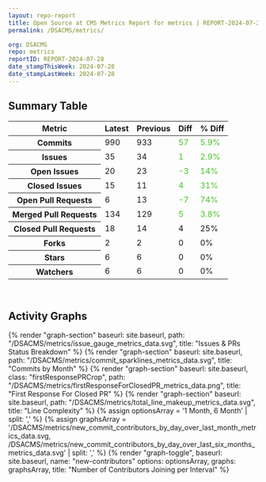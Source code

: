 ```yaml
---
layout: repo-report
title: Open Source at CMS Metrics Report for metrics | REPORT-2024-07-28
permalink: /DSACMS/metrics/

org: DSACMS
repo: metrics
reportID: REPORT-2024-07-28
date_stampThisWeek: 2024-07-28
date_stampLastWeek: 2024-07-28
---
```

<div class="summary-table">
  <table class="usa-table usa-table--borderless">
    <h2> Summary Table </h2>
    <thead>
      <tr>
        <th scope="col">Metric</th>
        <th scope="col">Latest</th>
        <th scope="col">Previous</th>
        <th scope="col">Diff</th>
        <th scope="col">% Diff</th>
      </tr>
    </thead>
    <tbody>
      <tr>
        <th scope="row">Commits</th>
        <td>990</td>
        <td>933</td>
        <td style="color: #45c527" >57</td>
        <td style="color: #45c527" >5.9%</td>
      </tr>
      <tr>
        <th scope="row">Issues</th>
        <td>35</td>
        <td>34</td>
        <td style="color: #45c527" >1</td>
        <td style="color: #45c527" >2.9%</td>
      </tr>
      <tr>
        <th scope="row">Open Issues</th>
        <td>20</td>
        <td>23</td>
        <td style="color: #45c527" >-3</td>
        <td style="color: #45c527" >14%</td>
      </tr>
      <tr>
        <th scope="row">Closed Issues</th>
        <td>15</td>
        <td>11</td>
        <td style="color: #45c527" >4</td>
        <td style="color: #45c527" >31%</td>
      </tr>
      <tr>
        <th scope="row">Open Pull Requests</th>
        <td>6</td>
        <td>13</td>
        <td style="color: #45c527" >-7</td>
        <td style="color: #45c527" >74%</td>
      </tr>
      <tr>
        <th scope="row">Merged Pull Requests</th>
        <td>134</td>
        <td>129</td>
        <td style="color: #45c527" >5</td>
        <td style="color: #45c527" >3.8%</td>
      </tr>
      <tr>
        <th scope="row">Closed Pull Requests</th>
        <td>18</td>
        <td>14</td>
        <td style="" >4</td>
        <td style="" >25%</td>
      </tr>
      <tr>
        <th scope="row">Forks</th>
        <td>2</td>
        <td>2</td>
        <td style="" >0</td>
        <td style="" >0%</td>
      </tr>
      <tr>
        <th scope="row">Stars</th>
        <td>6</td>
        <td>6</td>
        <td style="" >0</td>
        <td style="" >0%</td>
      </tr>
      <tr>
        <th scope="row">Watchers</th>
        <td>6</td>
        <td>6</td>
        <td style="" >0</td>
        <td style="" >0%</td>
      </tr>
    </tbody>
  </table>
</div>
<div class="graph-container">
  <br>
  <h2>Activity Graphs</h2>
  <div class="all-graphs">
    <!--- Issues/PRs Status Breakdown Graph -->
    {% render "graph-section"  baseurl: site.baseurl, path: "/DSACMS/metrics/issue_gauge_metrics_data.svg", title: "Issues & PRs Status Breakdown" %}
    <!--- Contributor Activity Line Graph -->
    {% render "graph-section" baseurl: site.baseurl, path: "/DSACMS/metrics/commit_sparklines_metrics_data.svg", title: "Commits by Month" %}
    <!--- First Response For Closed PR Scatterplot -->
    {% render "graph-section" baseurl: site.baseurl, class: "firstResponsePRCrop", path: "/DSACMS/metrics/firstResponseForClosedPR_metrics_data.png", title: "First Response For Closed PR" %}
    <!--- Line Complexity Graphs -->
    {% render "graph-section" baseurl: site.baseurl, path: "/DSACMS/metrics/total_line_makeup_metrics_data.svg", title: "Line Complexity" %}
    <!--- New Commit Contributors by Day over Last Month and Last 6 Months -->
      {% assign optionsArray = '1 Month, 6 Month' | split: ',' %}
      {% assign graphsArray = '/DSACMS/metrics/new_commit_contributors_by_day_over_last_month_metrics_data.svg, /DSACMS/metrics/new_commit_contributors_by_day_over_last_six_months_metrics_data.svg' | split: ',' %}
      {% render "graph-toggle", baseurl: site.baseurl, name: "new-contributors" options: optionsArray, graphs: graphsArray, title: "Number of Contributors Joining per Interval" %}
</div>